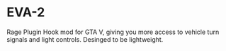 # EVA-2

Rage Plugin Hook mod for GTA V, giving you more access to vehicle turn signals and light controls. Desinged to be lightweight.